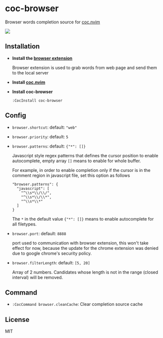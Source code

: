 # coc-browser

Browser words completion source for [coc.nvim](https://github.com/neoclide/coc.nvim)

![](https://user-images.githubusercontent.com/20282795/58379943-f61ae080-7fdc-11e9-98f7-575214fd1a48.gif)

## Installation

- **Install the [browser extension](https://github.com/voldikss/browser-source-provider)**

  Browser extension is used to grab words from web page and send them to the local server

- **Install [coc.nvim](https://github.com/neoclide/coc.nvim)**

- **Install coc-browser**

  ```vim
  :CocInstall coc-browser
  ```

## Config

- `browser.shortcut`:
  default: `"web"`

- `browser.priority`:
  default: `5`

- `browser.patterns`: default: `{"*": []}`

  Javascript style regex patterns that defines the cursor position to enable autocomplete, empty array `[]` means to enable for whole buffer.

  For example, in order to enable completion only if the cursor is in the
  comment region in javascript file, set this option as follows

  ```jsonc
  "browser.patterns": {
    "javascript": [
      "^\\s*\\/\\/",
      "^\\s*\\/\\*",
      "^\\s*\\*"
    ]
  }
  ```

  The `*` in the default value `{"*": []}` means to enable autocomplete for all
  filetypes.

- `browser.port`:
  default: `8888`

  port used to communication with browser extension, this
  won't take effect for now, because the update for the chrome extension was
  denied due to google chrome's security policy.

- `browser.filterLength`:
  default: `[5, 20]`

  Array of 2 numbers. Candidates whose length is not in the range (closed
  interval) will be removed.

## Command

- `:CocCommand browser.cleanCache`: Clear completion source cache

## License

MIT
